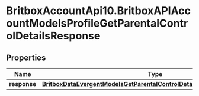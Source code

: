# BritboxAccountApi10.BritboxAPIAccountModelsProfileGetParentalControlDetailsResponse

## Properties
Name | Type | Description | Notes
------------ | ------------- | ------------- | -------------
**response** | [**BritboxDataEvergentModelsGetParentalControlDetailsResponseMessageBase**](BritboxDataEvergentModelsGetParentalControlDetailsResponseMessageBase.md) |  | [optional] 


